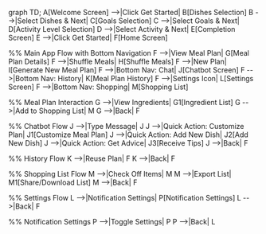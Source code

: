 graph TD;
  A[Welcome Screen] -->|Click Get Started| B[Dishes Selection]
  B -->|Select Dishes & Next| C[Goals Selection]
  C -->|Select Goals & Next| D[Activity Level Selection]
  D -->|Select Activity & Next| E[Completion Screen]
  E -->|Click Get Started| F[Home Screen]

%% Main App Flow with Bottom Navigation
  F -->|View Meal Plan| G[Meal Plan Details]
F -->|Shuffle Meals| H[Shuffle Meals]
F -->|New Plan| I[Generate New Meal Plan]
F -->|Bottom Nav: Chat| J[Chatbot Screen]
F -->|Bottom Nav: History| K[Meal Plan History]
F -->|Settings Icon| L[Settings Screen]
F -->|Bottom Nav: Shopping| M[Shopping List]

  %% Meal Plan Interaction
  G -->|View Ingredients| G1[Ingredient List]
  G -->|Add to Shopping List| M
  G -->|Back| F

%% Chatbot Flow
J -->|Type Message| J
J -->|Quick Action: Customize Plan| J1[Customize Meal Plan]
J -->|Quick Action: Add New Dish| J2[Add New Dish]
J -->|Quick Action: Get Advice| J3[Receive Tips]
J -->|Back| F

%% History Flow
K -->|Reuse Plan| F
K -->|Back| F

%% Shopping List Flow
  M -->|Check Off Items| M
M -->|Export List| M1[Share/Download List]
M -->|Back| F

%% Settings Flow
L -->|Notification Settings| P[Notification Settings]
L -->|Back| F

%% Notification Settings
P -->|Toggle Settings| P
P -->|Back| L

